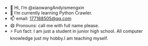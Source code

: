 - 👋 Hi, I’m @xiaowangAndyismengxin
- 🌱 I’m currently learning Python Crawler.
- 📫 email: 177188505@qq.com
- 😄 Pronouns: call me with full name please.
- ⚡ Fun fact: I am just a student in junior high school. All computer knowledge just my hobby.I am teaching myself.

<!---
xiaowangAndyismengxin/xiaowangAndyismengxin is a ✨ special ✨ repository because its `README.md` (this file) appears on your GitHub profile.
You can click the Preview link to take a look at your changes.
--->
